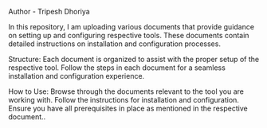 Author - Tripesh Dhoriya

In this repository, I am uploading various documents that provide guidance on setting up and configuring respective tools. These documents contain detailed instructions on installation and configuration processes.

Structure:
Each document is organized to assist with the proper setup of the respective tool.
Follow the steps in each document for a seamless installation and configuration experience.

How to Use:
Browse through the documents relevant to the tool you are working with.
Follow the instructions for installation and configuration.
Ensure you have all prerequisites in place as mentioned in the respective document..
